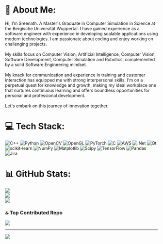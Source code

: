 # 💫 About Me:
Hi, I’m Sreenath. A Master's Graduate in Computer Simulation in Science at the Bergische Universität Wuppertal. I have gained experience as a software engineer with experience in developing scalable applications using modern technologies. I am passionate about coding and enjoy working on challenging projects.<br><br>My skills focus on Computer Vision, Artificial Intelligence, Computer Vision, Software Development, Computer Simulation and Robotics, complemented by a solid Software Engineering mindset.<br><br>My knack for communication and experience in training and customer interaction has equipped me with strong interpersonal skills. I'm on a perpetual quest for knowledge and growth, making my ideal workplace one that nurtures continuous learning and offers boundless opportunities for personal and professional development.<br><br>​Let's embark on this journey of innovation together.


# 💻 Tech Stack:
![C++](https://img.shields.io/badge/c++-%2300599C.svg?style=for-the-badge&logo=c%2B%2B&logoColor=white) ![Python](https://img.shields.io/badge/python-3670A0?style=for-the-badge&logo=python&logoColor=ffdd54) ![OpenCV](https://img.shields.io/badge/opencv-%23white.svg?style=for-the-badge&logo=opencv&logoColor=white) ![OpenGL](https://img.shields.io/badge/OpenGL-%23FFFFFF.svg?style=for-the-badge&logo=opengl) ![PyTorch](https://img.shields.io/badge/PyTorch-%23EE4C2C.svg?style=for-the-badge&logo=PyTorch&logoColor=white) ![C](https://img.shields.io/badge/c-%2300599C.svg?style=for-the-badge&logo=c&logoColor=white) ![AWS](https://img.shields.io/badge/AWS-%23FF9900.svg?style=for-the-badge&logo=amazon-aws&logoColor=white) ![.Net](https://img.shields.io/badge/.NET-5C2D91?style=for-the-badge&logo=.net&logoColor=white) ![Qt](https://img.shields.io/badge/Qt-%23217346.svg?style=for-the-badge&logo=Qt&logoColor=white) ![scikit-learn](https://img.shields.io/badge/scikit--learn-%23F7931E.svg?style=for-the-badge&logo=scikit-learn&logoColor=white) ![NumPy](https://img.shields.io/badge/numpy-%23013243.svg?style=for-the-badge&logo=numpy&logoColor=white) ![Matplotlib](https://img.shields.io/badge/Matplotlib-%23ffffff.svg?style=for-the-badge&logo=Matplotlib&logoColor=black) ![Scipy](https://img.shields.io/badge/SciPy-%230C55A5.svg?style=for-the-badge&logo=scipy&logoColor=%white) ![TensorFlow](https://img.shields.io/badge/TensorFlow-%23FF6F00.svg?style=for-the-badge&logo=TensorFlow&logoColor=white) ![Pandas](https://img.shields.io/badge/pandas-%23150458.svg?style=for-the-badge&logo=pandas&logoColor=white) ![Jira](https://img.shields.io/badge/jira-%230A0FFF.svg?style=for-the-badge&logo=jira&logoColor=white) 
# 📊 GitHub Stats:
![](https://github-readme-stats.vercel.app/api?username=Sree0211&theme=dark&hide_border=false&include_all_commits=false&count_private=false)<br/>
![](https://github-readme-streak-stats.herokuapp.com/?user=Sree0211&theme=dark&hide_border=false)<br/>
![](https://github-readme-stats.vercel.app/api/top-langs/?username=Sree0211&theme=dark&hide_border=false&include_all_commits=false&count_private=false&layout=compact)

### 🔝 Top Contributed Repo
![](https://github-contributor-stats.vercel.app/api?username=Sree0211&limit=5&theme=gruvbox&combine_all_yearly_contributions=true)

---
[![](https://visitcount.itsvg.in/api?id=Sree0211&icon=0&color=0)](https://visitcount.itsvg.in)

<!-- Proudly created with GPRM ( https://gprm.itsvg.in ) -->
